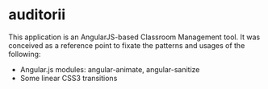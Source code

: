 # auditorii
This application is an AngularJS-based Classroom Management tool.
It was conceived as a reference point to fixate the patterns and usages of the following:
* Angular.js modules: angular-animate, angular-sanitize
* Some linear CSS3 transitions
